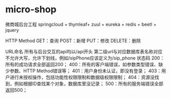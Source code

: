 # micro-shop
微商城后台工程
springcloud + thymleaf+ zuul + eureka + redis + beetl + jquery


HTTP Method
  GET：查询
  POST：新增
  PUT：修改
  DELETE：删除

URL命名
  所有与后台交互的api均以/api开头
  第二级url与对应数据库表名称对应
  不允许大写，允许下划线，例如/sipPhone应该定义为/sip_phone
状态码
  200：所有的成功请求全部返回200；
  400：所有的客户端错误，如参数类型错误、缺少参数、HTTP Method错误等；
  401：用户身份未认证，即没有登录；
  403：用户进行未授权操作，包括功能性权限限制和数据级权限限制；
  404：资源没找到，例如根据ID查找某个对象，数据库里没记录；
  500：所有的服务端错误全部返回500；
